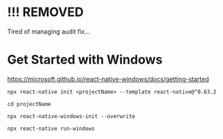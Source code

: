 # !!! REMOVED #

Tired of managing audit fix...

# Get Started with Windows #

<https://microsoft.github.io/react-native-windows/docs/getting-started>


```
npx react-native init <projectName> --template react-native@^0.63.2
```

```
cd projectName
```

```
npx react-native-windows-init --overwrite
```

```
npx react-native run-windows
```


